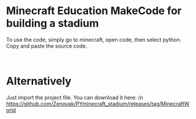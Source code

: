 # Minecraft Education MakeCode for building a stadium

To use the code, simply go to minecraft, open code, then select python. Copy and paste the source code.

<br>

# Alternatively

Just import the project file. You can download it here: /n
https://github.com/Zenovak/PYminecraft_stadium/releases/tag/MinecraftWorld


